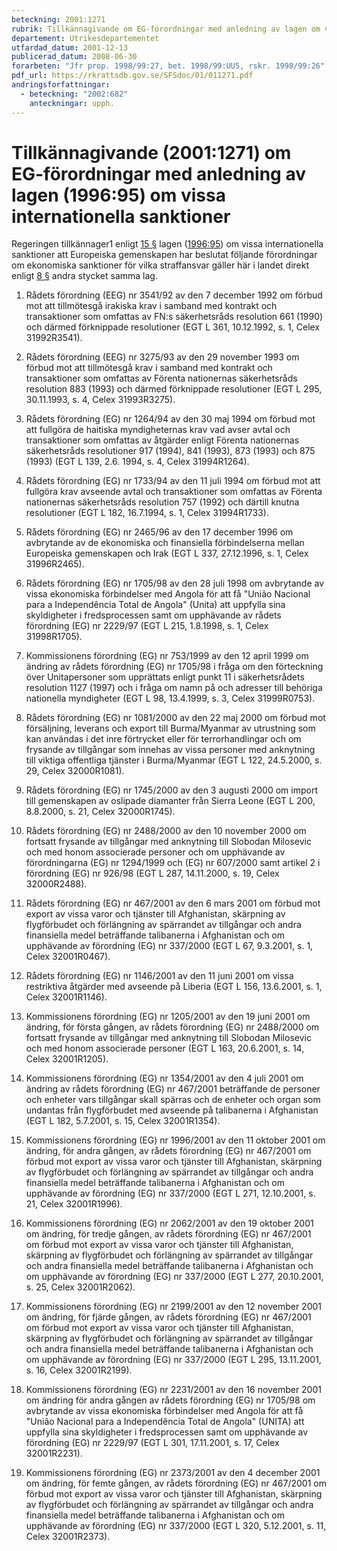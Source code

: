 ```yaml
---
beteckning: 2001:1271
rubrik: Tillkännagivande om EG-förordningar med anledning av lagen om vissa internationella sanktioner
departement: Utrikesdepartementet
utfardad_datum: 2001-12-13
publicerad_datum: 2008-06-30
forarbeten: "Jfr prop. 1998/99:27, bet. 1998/99:UU5, rskr. 1998/99:26"
pdf_url: https://rkrattsdb.gov.se/SFSdoc/01/011271.pdf
andringsforfattningar:
  - beteckning: "2002:682"
    anteckningar: upph.
---
```


# Tillkännagivande (2001:1271) om EG-förordningar med anledning av lagen (1996:95) om vissa internationella sanktioner

Regeringen tillkännager1 enligt [15 §](#15) lagen ([1996:95](https://selex.se/eli/sfs/1996/95)) om vissa internationella sanktioner att Europeiska gemenskapen har beslutat följande förordningar om ekonomiska sanktioner för vilka straffansvar gäller här i landet direkt enligt [8 §](#8) andra stycket samma lag.

1. Rådets förordning (EEG) nr 3541/92 av den 7 december 1992 om förbud mot att tillmötesgå irakiska krav i samband med kontrakt och transaktioner som omfattas av FN:s säkerhetsråds resolution 661 (1990) och därmed förknippade resolutioner (EGT L 361, 10.12.1992, s. 1, Celex 31992R3541).

2. Rådets förordning (EEG) nr 3275/93 av den 29 november 1993 om förbud mot att tillmötesgå krav i samband med kontrakt och transaktioner som omfattas av Förenta nationernas säkerhetsråds resolution 883 (1993) och därmed förknippade resolutioner (EGT L 295, 30.11.1993, s. 4, Celex 31993R3275).

3. Rådets förordning (EG) nr 1264/94 av den 30 maj 1994 om förbud mot att fullgöra de haitiska myndigheternas krav vad avser avtal och transaktioner som omfattas av åtgärder enligt Förenta nationernas säkerhetsråds resolutioner 917 (1994), 841 (1993), 873 (1993) och 875 (1993) (EGT L 139, 2.6. 1994, s. 4, Celex 31994R1264).

4. Rådets förordning (EG) nr 1733/94 av den 11 juli 1994 om förbud mot att fullgöra krav avseende avtal och transaktioner som omfattas av Förenta nationernas säkerhetsråds resolution 757 (1992) och därtill knutna resolutioner (EGT L 182, 16.7.1994, s. 1, Celex 31994R1733).

5. Rådets förordning (EG) nr 2465/96 av den 17 december 1996 om avbrytande av de ekonomiska och finansiella förbindelserna mellan Europeiska gemenskapen och Irak (EGT L 337, 27.12.1996, s. 1, Celex 31996R2465).

6. Rådets förordning (EG) nr 1705/98 av den 28 juli 1998 om avbrytande av vissa ekonomiska förbindelser med Angola för att få "União Nacional para a Independência Total de Angola" (Unita) att uppfylla sina skyldigheter i fredsprocessen samt om upphävande av rådets förordning (EG) nr 2229/97 (EGT L 215, 1.8.1998, s. 1, Celex 31998R1705).

7. Kommissionens förordning (EG) nr 753/1999 av den 12 april 1999 om ändring av rådets förordning (EG) nr 1705/98 i fråga om den förteckning över Unitapersoner som upprättats enligt punkt 11 i säkerhetsrådets resolution 1127 (1997) och i fråga om namn på och adresser till behöriga nationella myndigheter (EGT L 98, 13.4.1999, s. 3, Celex 31999R0753).

8. Rådets förordning (EG) nr 1081/2000 av den 22 maj 2000 om förbud mot försäljning, leverans och export till Burma/Myanmar av utrustning som kan användas i det inre förtrycket eller för terrorhandlingar och om frysande av tillgångar som innehas av vissa personer med anknytning till viktiga offentliga tjänster i Burma/Myanmar (EGT L 122, 24.5.2000, s. 29, Celex 32000R1081).

9. Rådets förordning (EG) nr 1745/2000 av den 3 augusti 2000 om import till gemenskapen av oslipade diamanter från Sierra Leone (EGT L 200, 8.8.2000, s. 21, Celex 32000R1745).

10. Rådets förordning (EG) nr 2488/2000 av den 10 november 2000 om fortsatt frysande av tillgångar med anknytning till Slobodan Milosevic och med honom associerade personer och om upphävande av förordningarna (EG) nr 1294/1999 och (EG) nr 607/2000 samt artikel 2 i förordning (EG) nr 926/98 (EGT L 287, 14.11.2000, s. 19, Celex 32000R2488).

11. Rådets förordning (EG) nr 467/2001 av den 6 mars 2001 om förbud mot export av vissa varor och tjänster till Afghanistan, skärpning av flygförbudet och förlängning av spärrandet av tillgångar och andra finansiella medel beträffande talibanerna i Afghanistan och om upphävande av förordning (EG) nr 337/2000 (EGT L 67, 9.3.2001, s. 1, Celex 32001R0467).

12. Rådets förordning (EG) nr 1146/2001 av den 11 juni 2001 om vissa restriktiva åtgärder med avseende på Liberia (EGT L 156, 13.6.2001, s. 1, Celex 32001R1146).

13. Kommissionens förordning (EG) nr 1205/2001 av den 19 juni 2001 om ändring, för första gången, av rådets förordning (EG) nr 2488/2000 om fortsatt frysande av tillgångar med anknytning till Slobodan Milosevic och med honom associerade personer (EGT L 163, 20.6.2001, s. 14, Celex 32001R1205).

14. Kommissionens förordning (EG) nr 1354/2001 av den 4 juli 2001 om ändring av rådets förordning (EG) nr 467/2001 beträffande de personer och enheter vars tillgångar skall spärras och de enheter och organ som undantas från flygförbudet med avseende på talibanerna i Afghanistan (EGT L 182, 5.7.2001, s. 15, Celex 32001R1354).

15. Kommissionens förordning (EG) nr 1996/2001 av den 11 oktober 2001 om ändring, för andra gången, av rådets förordning (EG) nr 467/2001 om förbud mot export av vissa varor och tjänster till Afghanistan, skärpning av flygförbudet och förlängning av spärrandet av tillgångar och andra finansiella medel beträffande talibanerna i Afghanistan och om upphävande av förordning (EG) nr 337/2000 (EGT L 271, 12.10.2001, s. 21, Celex 32001R1996).

16. Kommissionens förordning (EG) nr 2062/2001 av den 19 oktober 2001 om ändring, för tredje gången, av rådets förordning (EG) nr 467/2001 om förbud mot export av vissa varor och tjänster till Afghanistan, skärpning av flygförbudet och förlängning av spärrandet av tillgångar och andra finansiella medel beträffande talibanerna i Afghanistan och om upphävande av förordning (EG) nr 337/2000 (EGT L 277, 20.10.2001, s. 25, Celex 32001R2062).

17. Kommissionens förordning (EG) nr 2199/2001 av den 12 november 2001 om ändring, för fjärde gången, av rådets förordning (EG) nr 467/2001 om förbud mot export av vissa varor och tjänster till Afghanistan, skärpning av flygförbudet och förlängning av spärrandet av tillgångar och andra finansiella medel beträffande talibanerna i Afghanistan och om upphävande av förordning (EG) nr 337/2000 (EGT L 295, 13.11.2001, s. 16, Celex 32001R2199).

18. Kommissionens förordning (EG) nr 2231/2001 av den 16 november 2001 om ändring för andra gången av rådets förordning (EG) nr 1705/98 om avbrytande av vissa ekonomiska förbindelser med Angola för att få "União Nacional para a Independência Total de Angola" (UNITA) att uppfylla sina skyldigheter i fredsprocessen samt om upphävande av förordning (EG) nr 2229/97 (EGT L 301, 17.11.2001, s. 17, Celex 32001R2231).

19. Kommissionens förordning (EG) nr 2373/2001 av den 4 december 2001 om ändring, för femte gången, av rådets förordning (EG) nr 467/2001 om förbud mot export av vissa varor och tjänster till Afghanistan, skärpning av flygförbudet och förlängning av spärrandet av tillgångar och andra finansiella medel beträffande talibanerna i Afghanistan och om upphävande av förordning (EG) nr 337/2000 (EGT L 320, 5.12.2001, s. 11, Celex 32001R2373).